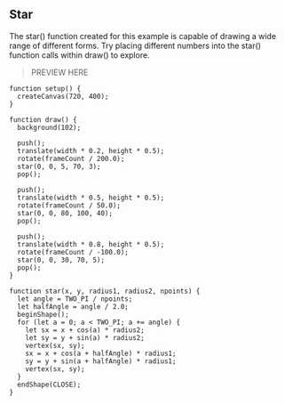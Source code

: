 ## Star

The star() function created for this example is capable of drawing a wide range of different forms. Try placing different numbers into the star() function calls within draw() to explore.

> PREVIEW HERE

```
function setup() {
  createCanvas(720, 400);
}

function draw() {
  background(102);

  push();
  translate(width * 0.2, height * 0.5);
  rotate(frameCount / 200.0);
  star(0, 0, 5, 70, 3);
  pop();

  push();
  translate(width * 0.5, height * 0.5);
  rotate(frameCount / 50.0);
  star(0, 0, 80, 100, 40);
  pop();

  push();
  translate(width * 0.8, height * 0.5);
  rotate(frameCount / -100.0);
  star(0, 0, 30, 70, 5);
  pop();
}

function star(x, y, radius1, radius2, npoints) {
  let angle = TWO_PI / npoints;
  let halfAngle = angle / 2.0;
  beginShape();
  for (let a = 0; a < TWO_PI; a += angle) {
    let sx = x + cos(a) * radius2;
    let sy = y + sin(a) * radius2;
    vertex(sx, sy);
    sx = x + cos(a + halfAngle) * radius1;
    sy = y + sin(a + halfAngle) * radius1;
    vertex(sx, sy);
  }
  endShape(CLOSE);
}
```